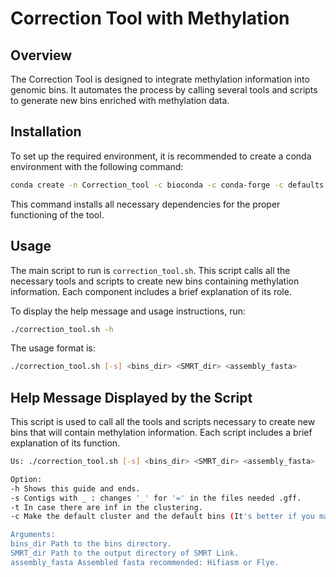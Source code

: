 # Correction Tool with Methylation

## Overview

The Correction Tool is designed to integrate methylation information into genomic bins. It automates the process by calling several tools and scripts to generate new bins enriched with methylation data.

## Installation

To set up the required environment, it is recommended to create a conda environment with the following command:

```bash
conda create -n Correction_tool -c bioconda -c conda-forge -c defaults r-base=4.3 r-essentials r-matrix r-mass r-ggplot2 r-reticulate r-rtsne r-umap r-mgcv r-dbscan r-rspectra checkm2 bedops gffread emboss
```

This command installs all necessary dependencies for the proper functioning of the tool.

## Usage

The main script to run is `correction_tool.sh`. This script calls all the necessary tools and scripts to create new bins containing methylation information. Each component includes a brief explanation of its role.

To display the help message and usage instructions, run:

```bash
./correction_tool.sh -h
```

The usage format is:

```bash
./correction_tool.sh [-s] <bins_dir> <SMRT_dir> <assembly_fasta>
```

## Help Message Displayed by the Script

This script is used to call all the tools and scripts necessary to create new bins
that will contain methylation information.
Each script includes a brief explanation of its function.

```bash
Us: ./correction_tool.sh [-s] <bins_dir> <SMRT_dir> <assembly_fasta>

Option:
-h Shows this guide and ends.
-s Contigs with _ : changes '_' for '=' in the files needed .gff.
-t In case there are inf in the clustering.
-c Make the default cluster and the default bins (It's better if you make the cluster manual and then add it to the final step)

Arguments:
bins_dir Path to the bins directory.
SMRT_dir Path to the output directory of SMRT Link.
assembly_fasta Assembled fasta recommended: Hifiasm or Flye.
```
